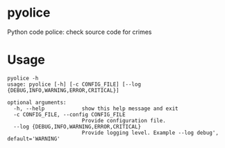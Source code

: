 # pyolice
Python code police: check source code for crimes

# Usage
```
pyolice -h
usage: pyolice [-h] [-c CONFIG_FILE] [--log {DEBUG,INFO,WARNING,ERROR,CRITICAL}]

optional arguments:
  -h, --help            show this help message and exit
  -c CONFIG_FILE, --config CONFIG_FILE
                        Provide configuration file.
  --log {DEBUG,INFO,WARNING,ERROR,CRITICAL}
                        Provide logging level. Example --log debug', default='WARNING'
```
